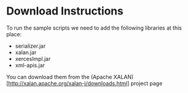 # Download Instructions

To run the sample scripts we need to add the following libraries at this place:
* serializer.jar
* xalan.jar
* xercesImpl.jar
* xml-apis.jar

You can download them from the (Apache XALAN)[http://xalan.apache.org/xalan-j/downloads.html] project page